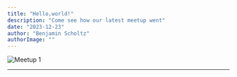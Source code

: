 ```yaml
---
title: "Hello,world!"
description: "Come see how our latest meetup went"
date: "2023-12-23"
author: "Benjamin Scholtz"
authorImage: ""
---
```


![Meetup 1](/images/Images.png)

---
